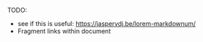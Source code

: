 TODO: 
* see if this is useful: https://jaspervdj.be/lorem-markdownum/
* Fragment links within document
